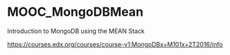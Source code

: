 # MOOC_MongoDBMean
Introduction to MongoDB using the MEAN Stack

https://courses.edx.org/courses/course-v1:MongoDBx+M101x+2T2016/info

